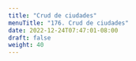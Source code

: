 ```yaml
---
title: "Crud de ciudades"
menuTitle: "176. Crud de ciudades"
date: 2022-12-24T07:47:01-08:00
draft: false
weight: 40
---
```

